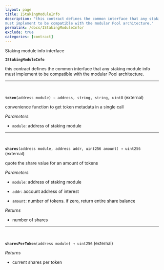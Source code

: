 ```yaml
---
layout: page
title: IStakingModuleInfo
description: "this contract defines the common interface that any staking module info
must implement to be compatible with the modular Pool architecture."
permalink: /docs/IStakingModuleInfo/
exclude: true
categories: [contract]
---
```


Staking module info interface



**`IStakingModuleInfo`**

this contract defines the common interface that any staking module info
must implement to be compatible with the modular Pool architecture.







****
<br>

**`token`**`(address module) → address, string, string, uint8` (external)

convenience function to get token metadata in a single call




*Parameters*  
- `module`: address of staking module




****
<br>

**`shares`**`(address module, address addr, uint256 amount) → uint256` (external)

quote the share value for an amount of tokens




*Parameters*  
- `module`: address of staking module

- `addr`: account address of interest

- `amount`: number of tokens. if zero, return entire share balance


*Returns*  
- number of shares


****
<br>

**`sharesPerToken`**`(address module) → uint256` (external)






*Returns*  
- current shares per token


